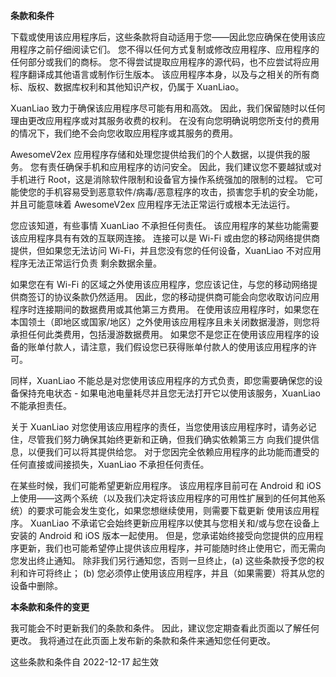 **条款和条件**

下载或使用该应用程序后，这些条款将自动适用于您——因此您应确保在使用该应用程序之前仔细阅读它们。 您不得以任何方式复制或修改应用程序、应用程序的任何部分或我们的商标。 您不得尝试提取应用程序的源代码，也不应尝试将应用程序翻译成其他语言或制作衍生版本。 该应用程序本身，以及与之相关的所有商标、版权、数据库权利和其他知识产权，仍属于 XuanLiao。

XuanLiao 致力于确保该应用程序尽可能有用和高效。 因此，我们保留随时以任何理由更改应用程序或对其服务收费的权利。 在没有向您明确说明您所支付的费用的情况下，我们绝不会向您收取应用程序或其服务的费用。

AwesomeV2ex 应用程序存储和处理您提供给我们的个人数据，以提供我的服务。 您有责任确保手机和应用程序的访问安全。 因此，我们建议您不要越狱或对手机进行 Root，这是消除软件限制和设备官方操作系统强加的限制的过程。 它可能使您的手机容易受到恶意软件/病毒/恶意程序的攻击，损害您手机的安全功能，并且可能意味着 AwesomeV2ex 应用程序无法正常运行或根本无法运行。

您应该知道，有些事情 XuanLiao 不承担任何责任。 该应用程序的某些功能需要该应用程序具有有效的互联网连接。 连接可以是 Wi-Fi 或由您的移动网络提供商提供，但如果您无法访问 Wi-Fi，并且您没有您的任何设备，XuanLiao 不对应用程序无法正常运行负责 剩余数据余量。

如果您在有 Wi-Fi 的区域之外使用该应用程序，您应该记住，与您的移动网络提供商签订的协议条款仍然适用。 因此，您的移动提供商可能会向您收取访问应用程序时连接期间的数据费用或其他第三方费用。 在使用该应用程序时，如果您在本国领土（即地区或国家/地区）之外使用该应用程序且未关闭数据漫游，则您将承担任何此类费用，包括漫游数据费用。 如果您不是您正在使用该应用程序的设备的账单付款人，请注意，我们假设您已获得账单付款人的使用该应用程序的许可。

同样，XuanLiao 不能总是对您使用该应用程序的方式负责，即您需要确保您的设备保持充电状态 - 如果电池电量耗尽并且您无法打开它以使用该服务，XuanLiao 不能承担责任。

关于 XuanLiao 对您使用该应用程序的责任，当您使用该应用程序时，请务必记住，尽管我们努力确保其始终更新和正确，但我们确实依赖第三方 向我们提供信息，以便我们可以将其提供给您。 对于您因完全依赖应用程序的此功能而遭受的任何直接或间接损失，XuanLiao 不承担任何责任。

在某些时候，我们可能希望更新应用程序。 该应用程序目前可在 Android 和 iOS 上使用——这两个系统（以及我们决定将该应用程序的可用性扩展到的任何其他系统）的要求可能会发生变化，如果您想继续使用，则需要下载更新 使用该应用程序。 XuanLiao 不承诺它会始终更新应用程序以使其与您相关和/或与您在设备上安装的 Android 和 iOS 版本一起使用。 但是，您承诺始终接受向您提供的应用程序更新，我们也可能希望停止提供该应用程序，并可能随时终止使用它，而无需向您发出终止通知。 除非我们另行通知您，否则一旦终止，(a) 这些条款授予您的权利和许可将终止； (b) 您必须停止使用该应用程序，并且（如果需要）将其从您的设备中删除。

**本条款和条件的变更**

我可能会不时更新我们的条款和条件。 因此，建议您定期查看此页面以了解任何更改。 我将通过在此页面上发布新的条款和条件来通知您任何更改。

这些条款和条件自 2022-12-17 起生效
